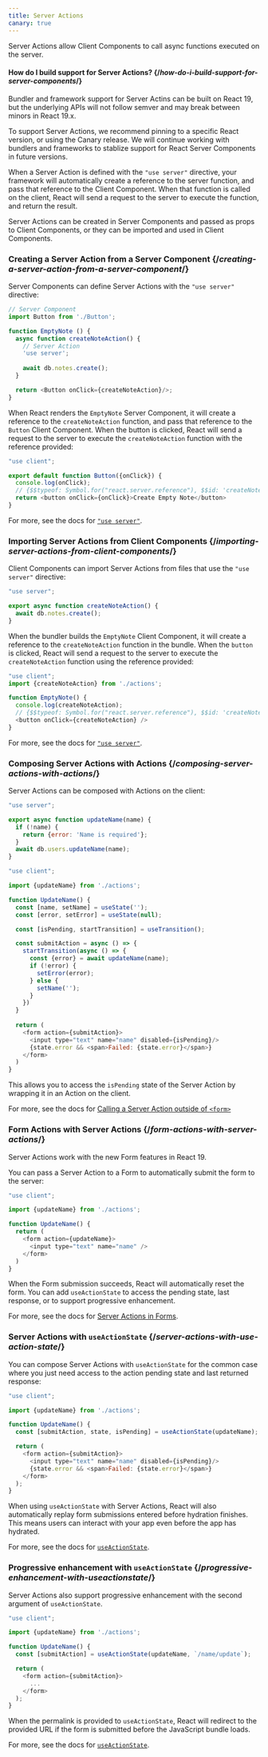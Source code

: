 ```yaml
---
title: Server Actions
canary: true
---
```


<Intro>

Server Actions allow Client Components to call async functions executed on the server.

</Intro>

<InlineToc />

<Note>

#### How do I build support for Server Actions? {/*how-do-i-build-support-for-server-components*/}

Bundler and framework support for Server Actins can be built on React 19, but the underlying APIs will not follow semver and may break between minors in React 19.x.

To support Server Actions, we recommend pinning to a specific React version, or using the Canary release. We will continue working with bundlers and frameworks to stablize support for React Server Components in future versions.

</Note>

When a Server Action is defined with the `"use server"` directive, your framework will automatically create a reference to the server function, and pass that reference to the Client Component. When that function is called on the client, React will send a request to the server to execute the function, and return the result.

Server Actions can be created in Server Components and passed as props to Client Components, or they can be imported and used in Client Components.

### Creating a Server Action from a Server Component {/*creating-a-server-action-from-a-server-component*/}

Server Components can define Server Actions with the `"use server"` directive:

```js [[2, 7, "'use server'"], [1, 5, "createNoteAction"], [1, 12, "createNoteAction"]]
// Server Component
import Button from './Button';

function EmptyNote () {
  async function createNoteAction() {
    // Server Action
    'use server';
    
    await db.notes.create();
  }

  return <Button onClick={createNoteAction}/>;
}
```

When React renders the `EmptyNote` Server Component, it will create a reference to the `createNoteAction` function, and pass that reference to the `Button` Client Component. When the button is clicked, React will send a request to the server to execute the `createNoteAction` function with the reference provided:

```js {5}
"use client";

export default function Button({onClick}) { 
  console.log(onClick); 
  // {$$typeof: Symbol.for("react.server.reference"), $$id: 'createNoteAction'}
  return <button onClick={onClick}>Create Empty Note</button>
}
```

For more, see the docs for [`"use server"`](/reference/react/use-server).


### Importing Server Actions from Client Components {/*importing-server-actions-from-client-components*/}

Client Components can import Server Actions from files that use the `"use server"` directive:

```js [[1, 3, "createNoteAction"]]
"use server";

export async function createNoteAction() {
  await db.notes.create();
}

```

When the bundler builds the `EmptyNote` Client Component, it will create a reference to the `createNoteAction` function in the bundle. When the `button` is clicked, React will send a request to the server to execute the `createNoteAction` function using the reference provided:

```js [[1, 2, "createNoteAction"], [1, 5, "createNoteAction"], [1, 7, "createNoteAction"]]
"use client";
import {createNoteAction} from './actions';

function EmptyNote() {
  console.log(createNoteAction);
  // {$$typeof: Symbol.for("react.server.reference"), $$id: 'createNoteAction'}
  <button onClick={createNoteAction} />
}
```

For more, see the docs for [`"use server"`](/reference/react/use-server).

### Composing Server Actions with Actions {/*composing-server-actions-with-actions*/}

Server Actions can be composed with Actions on the client:

```js [[1, 3, "updateName"]]
"use server";

export async function updateName(name) {
  if (!name) {
    return {error: 'Name is required'};
  }
  await db.users.updateName(name);
}
```

```js [[1, 3, "updateName"], [1, 13, "updateName"], [2, 11, "submitAction"],  [2, 23, "submitAction"]]
"use client";

import {updateName} from './actions';

function UpdateName() {
  const [name, setName] = useState('');
  const [error, setError] = useState(null);

  const [isPending, startTransition] = useTransition();

  const submitAction = async () => {
    startTransition(async () => {
      const {error} = await updateName(name);
      if (!error) {
        setError(error);
      } else {
        setName('');
      }
    })
  }
  
  return (
    <form action={submitAction}>
      <input type="text" name="name" disabled={isPending}/>
      {state.error && <span>Failed: {state.error}</span>}
    </form>
  )
}
```

This allows you to access the `isPending` state of the Server Action by wrapping it in an Action on the client.

For more, see the docs for [Calling a Server Action outside of `<form>`](/reference/react/use-server#calling-a-server-action-outside-of-form)

### Form Actions with Server Actions {/*form-actions-with-server-actions*/}

Server Actions work with the new Form features in React 19.

You can pass a Server Action to a Form to automatically submit the form to the server:


```js [[1, 3, "updateName"], [1, 7, "updateName"]]
"use client";

import {updateName} from './actions';

function UpdateName() {
  return (
    <form action={updateName}>
      <input type="text" name="name" />
    </form>
  )
}
```

When the Form submission succeeds, React will automatically reset the form. You can add `useActionState` to access the pending state, last response, or to support progressive enhancement.

For more, see the docs for [Server Actions in Forms](/reference/react/use-server#server-actions-in-forms).

### Server Actions with `useActionState` {/*server-actions-with-use-action-state*/}

You can compose Server Actions with `useActionState` for the common case where you just need access to the action pending state and last returned response:

```js [[1, 3, "updateName"], [1, 6, "updateName"], [2, 6, "submitAction"], [2, 9, "submitAction"]]
"use client";

import {updateName} from './actions';

function UpdateName() {
  const [submitAction, state, isPending] = useActionState(updateName);

  return (
    <form action={submitAction}>
      <input type="text" name="name" disabled={isPending}/>
      {state.error && <span>Failed: {state.error}</span>}
    </form>
  );
}
```

When using `useActionState` with Server Actions, React will also automatically replay form submissions entered before hydration finishes. This means users can interact with your app even before the app has hydrated.

For more, see the docs for [`useActionState`](/reference/react-dom/hooks/useFormState).

### Progressive enhancement with `useActionState` {/*progressive-enhancement-with-useactionstate*/}

Server Actions also support progressive enhancement with the second argument of `useActionState`.

```js [[1, 3, "updateName"], [1, 6, "updateName"], [2, 6, "/name/update"], [3, 6, "submitAction"], [3, 9, "submitAction"]]
"use client";

import {updateName} from './actions';

function UpdateName() {
  const [submitAction] = useActionState(updateName, `/name/update`);

  return (
    <form action={submitAction}>
      ...
    </form>
  );
}
```

When the <CodeStep step={2}>permalink</CodeStep> is provided to `useActionState`, React will redirect to the provided URL if the form is submitted before the JavaScript bundle loads.

For more, see the docs for [`useActionState`](/reference/react-dom/hooks/useFormState).
